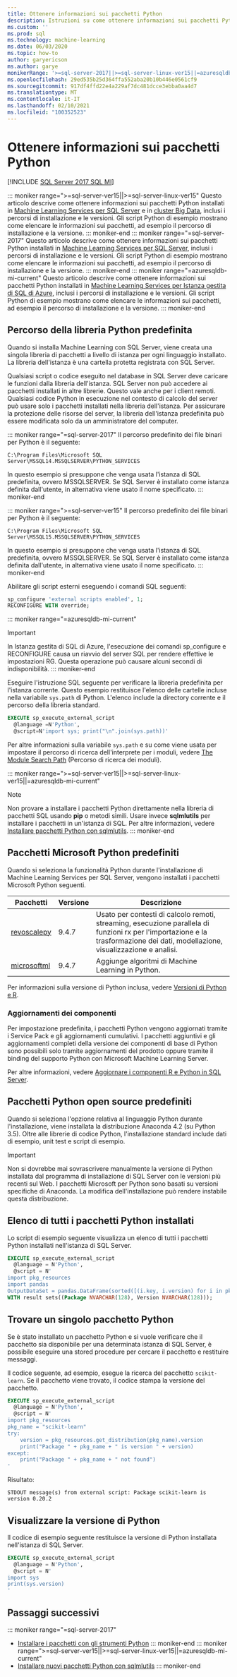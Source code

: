 ```yaml
---
title: Ottenere informazioni sui pacchetti Python
description: Istruzioni su come ottenere informazioni sui pacchetti Python installati in Machine Learning Services per SQL Server, inclusi i percorsi di installazione e le versioni.
ms.custom: ''
ms.prod: sql
ms.technology: machine-learning
ms.date: 06/03/2020
ms.topic: how-to
author: garyericson
ms.author: garye
monikerRange: '>=sql-server-2017||>=sql-server-linux-ver15||=azuresqldb-mi-current'
ms.openlocfilehash: 29ed535b25d364ffa552aba20b10b446e0561cf9
ms.sourcegitcommit: 917df4ffd22e4a229af7dc481dcce3ebba0aa4d7
ms.translationtype: MT
ms.contentlocale: it-IT
ms.lasthandoff: 02/10/2021
ms.locfileid: "100352523"
---
```

# <a name="get-python-package-information"></a>Ottenere informazioni sui pacchetti Python

[!INCLUDE [SQL Server 2017 SQL MI](../../includes/applies-to-version/sqlserver2017-asdbmi.md)]

::: moniker range=">=sql-server-ver15||>=sql-server-linux-ver15"
Questo articolo descrive come ottenere informazioni sui pacchetti Python installati in [Machine Learning Services per SQL Server](../sql-server-machine-learning-services.md) e in [cluster Big Data](../../big-data-cluster/machine-learning-services.md), inclusi i percorsi di installazione e le versioni. Gli script Python di esempio mostrano come elencare le informazioni sui pacchetti, ad esempio il percorso di installazione e la versione.
::: moniker-end
::: moniker range="=sql-server-2017"
Questo articolo descrive come ottenere informazioni sui pacchetti Python installati in [Machine Learning Services per SQL Server](../sql-server-machine-learning-services.md), inclusi i percorsi di installazione e le versioni. Gli script Python di esempio mostrano come elencare le informazioni sui pacchetti, ad esempio il percorso di installazione e la versione.
::: moniker-end
::: moniker range="=azuresqldb-mi-current"
Questo articolo descrive come ottenere informazioni sui pacchetti Python installati in [Machine Learning Services per Istanza gestita di SQL di Azure](/azure/azure-sql/managed-instance/machine-learning-services-overview), inclusi i percorsi di installazione e le versioni. Gli script Python di esempio mostrano come elencare le informazioni sui pacchetti, ad esempio il percorso di installazione e la versione.
::: moniker-end

## <a name="default-python-library-location"></a>Percorso della libreria Python predefinita

Quando si installa Machine Learning con SQL Server, viene creata una singola libreria di pacchetti a livello di istanza per ogni linguaggio installato. La libreria dell'istanza è una cartella protetta registrata con SQL Server.

Qualsiasi script o codice eseguito nel database in SQL Server deve caricare le funzioni dalla libreria dell'istanza. SQL Server non può accedere ai pacchetti installati in altre librerie. Questo vale anche per i client remoti. Qualsiasi codice Python in esecuzione nel contesto di calcolo del server può usare solo i pacchetti installati nella libreria dell'istanza.
Per assicurare la protezione delle risorse del server, la libreria dell'istanza predefinita può essere modificata solo da un amministratore del computer.

::: moniker range="=sql-server-2017"
Il percorso predefinito dei file binari per Python è il seguente:

`C:\Program Files\Microsoft SQL Server\MSSQL14.MSSQLSERVER\PYTHON_SERVICES`

In questo esempio si presuppone che venga usata l'istanza di SQL predefinita, ovvero MSSQLSERVER. Se SQL Server è installato come istanza definita dall'utente, in alternativa viene usato il nome specificato.
::: moniker-end

::: moniker range=">=sql-server-ver15"
Il percorso predefinito dei file binari per Python è il seguente:

`C:\Program Files\Microsoft SQL Server\MSSQL15.MSSQLSERVER\PYTHON_SERVICES`

In questo esempio si presuppone che venga usata l'istanza di SQL predefinita, ovvero MSSQLSERVER. Se SQL Server è installato come istanza definita dall'utente, in alternativa viene usato il nome specificato.
::: moniker-end

Abilitare gli script esterni eseguendo i comandi SQL seguenti:

```sql
sp_configure 'external scripts enabled', 1;
RECONFIGURE WITH override;
```

::: moniker range="=azuresqldb-mi-current"
> [!IMPORTANT]
> In Istanza gestita di SQL di Azure, l'esecuzione dei comandi sp_configure e RECONFIGURE causa un riavvio del server SQL per rendere effettive le impostazioni RG. Questa operazione può causare alcuni secondi di indisponibilità.
::: moniker-end

Eseguire l'istruzione SQL seguente per verificare la libreria predefinita per l'istanza corrente. Questo esempio restituisce l'elenco delle cartelle incluse nella variabile `sys.path` di Python. L'elenco include la directory corrente e il percorso della libreria standard.

```sql
EXECUTE sp_execute_external_script
  @language =N'Python',
  @script=N'import sys; print("\n".join(sys.path))'
```

Per altre informazioni sulla variabile `sys.path` e su come viene usata per impostare il percorso di ricerca dell'interprete per i moduli, vedere [The Module Search Path](https://docs.python.org/2/tutorial/modules.html#the-module-search-path) (Percorso di ricerca dei moduli).

::: moniker range=">=sql-server-ver15||>=sql-server-linux-ver15||=azuresqldb-mi-current"
> [!NOTE]
> Non provare a installare i pacchetti Python direttamente nella libreria di pacchetti SQL usando **pip** o metodi simili. Usare invece **sqlmlutils** per installare i pacchetti in un'istanza di SQL. Per altre informazioni, vedere [Installare pacchetti Python con sqlmlutils](install-additional-python-packages-on-sql-server.md).
::: moniker-end

## <a name="default-microsoft-python-packages"></a>Pacchetti Microsoft Python predefiniti

Quando si seleziona la funzionalità Python durante l'installazione di Machine Learning Services per SQL Server, vengono installati i pacchetti Microsoft Python seguenti.

| Pacchetti | Versione |  Descrizione |
| ---------|---------|--------------|
| [revoscalepy](/machine-learning-server/python-reference/revoscalepy/revoscalepy-package) | 9.4.7 | Usato per contesti di calcolo remoti, streaming, esecuzione parallela di funzioni rx per l'importazione e la trasformazione dei dati, modellazione, visualizzazione e analisi. |
| [microsoftml](/machine-learning-server/python-reference/microsoftml/microsoftml-package) | 9.4.7 | Aggiunge algoritmi di Machine Learning in Python. |

Per informazioni sulla versione di Python inclusa, vedere [Versioni di Python e R](../sql-server-machine-learning-services.md#versions).

### <a name="component-upgrades"></a>Aggiornamenti dei componenti

Per impostazione predefinita, i pacchetti Python vengono aggiornati tramite i Service Pack e gli aggiornamenti cumulativi. I pacchetti aggiuntivi e gli aggiornamenti completi della versione dei componenti di base di Python sono possibili solo tramite aggiornamenti del prodotto oppure tramite il binding del supporto Python con Microsoft Machine Learning Server.

Per altre informazioni, vedere [Aggiornare i componenti R e Python in SQL Server](../install/upgrade-r-and-python.md).

## <a name="default-open-source-python-packages"></a>Pacchetti Python open source predefiniti

Quando si seleziona l'opzione relativa al linguaggio Python durante l'installazione, viene installata la distribuzione Anaconda 4.2 (su Python 3.5). Oltre alle librerie di codice Python, l'installazione standard include dati di esempio, unit test e script di esempio.

> [!IMPORTANT]
> Non si dovrebbe mai sovrascrivere manualmente la versione di Python installata dal programma di installazione di SQL Server con le versioni più recenti sul Web. I pacchetti Microsoft per Python sono basati su versioni specifiche di Anaconda. La modifica dell'installazione può rendere instabile questa distribuzione.

## <a name="list-all-installed-python-packages"></a>Elenco di tutti i pacchetti Python installati

Lo script di esempio seguente visualizza un elenco di tutti i pacchetti Python installati nell'istanza di SQL Server.

```sql
EXECUTE sp_execute_external_script
  @language = N'Python',
  @script = N'
import pkg_resources
import pandas
OutputDataSet = pandas.DataFrame(sorted([(i.key, i.version) for i in pkg_resources.working_set]))'
WITH result sets((Package NVARCHAR(128), Version NVARCHAR(128)));
```

## <a name="find-a-single-python-package"></a>Trovare un singolo pacchetto Python

Se è stato installato un pacchetto Python e si vuole verificare che il pacchetto sia disponibile per una determinata istanza di SQL Server, è possibile eseguire una stored procedure per cercare il pacchetto e restituire messaggi.

Il codice seguente, ad esempio, esegue la ricerca del pacchetto `scikit-learn`.
Se il pacchetto viene trovato, il codice stampa la versione del pacchetto.

```sql
EXECUTE sp_execute_external_script
  @language = N'Python',
  @script = N'
import pkg_resources
pkg_name = "scikit-learn"
try:
    version = pkg_resources.get_distribution(pkg_name).version
    print("Package " + pkg_name + " is version " + version)
except:
    print("Package " + pkg_name + " not found")
'
```

Risultato:

```text
STDOUT message(s) from external script: Package scikit-learn is version 0.20.2
```

<a name="bkmk_SQLPythonVersion"></a>
## <a name="view-the-version-of-python"></a>Visualizzare la versione di Python

Il codice di esempio seguente restituisce la versione di Python installata nell'istanza di SQL Server.

```sql
EXECUTE sp_execute_external_script
  @language = N'Python',
  @script = N'
import sys
print(sys.version)
'
```

## <a name="next-steps"></a>Passaggi successivi

::: moniker range="=sql-server-2017"
+ [Installare i pacchetti con gli strumenti Python](install-python-packages-standard-tools.md)
::: moniker-end
::: moniker range=">=sql-server-ver15||>=sql-server-linux-ver15||=azuresqldb-mi-current"
+ [Installare nuovi pacchetti Python con sqlmlutils](install-additional-r-packages-on-sql-server.md)
::: moniker-end